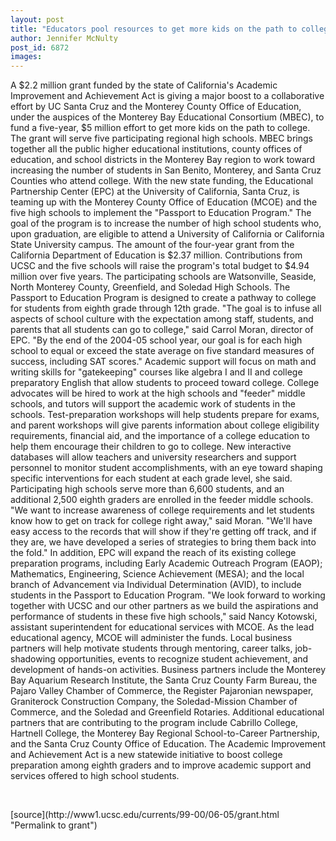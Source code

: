 ```yaml
---
layout: post
title: "Educators pool resources to get more kids on the path to college"
author: Jennifer McNulty
post_id: 6872
images:
---
```


<p>
  A $2.2 million grant funded by the state of California's Academic Improvement and Achievement Act is giving a major boost to a collaborative effort by UC Santa Cruz and the Monterey County Office of Education, under the auspices of the Monterey Bay Educational Consortium (MBEC), to fund a five-year, $5 million effort to get more kids on the path to college. The grant will serve five participating regional high schools. MBEC brings together all the public higher educational institutions, county offices of education, and school districts in the Monterey Bay region to work toward increasing the number of students in San Benito, Monterey, and Santa Cruz Counties who attend college. With the new state funding, the Educational Partnership Center (EPC) at the University of California, Santa Cruz, is teaming up with the Monterey County Office of Education (MCOE) and the five high schools to implement the "Passport to Education Program." The goal of the program is to increase the number of high school students who, upon graduation, are eligible to attend a University of California or California State University campus. The amount of the four-year grant from the California Department of Education is $2.37 million. Contributions from UCSC and the five schools will raise the program's total budget to $4.94 million over five years. The participating schools are Watsonville, Seaside, North Monterey County, Greenfield, and Soledad High Schools. The Passport to Education Program is designed to create a pathway to college for students from eighth grade through 12th grade. "The goal is to infuse all aspects of school culture with the expectation among staff, students, and parents that all students can go to college," said Carrol Moran, director of EPC. "By the end of the 2004-05 school year, our goal is for each high school to equal or exceed the state average on five standard measures of success, including SAT scores." Academic support will focus on math and writing skills for "gatekeeping" courses like algebra I and II and college preparatory English that allow students to proceed toward college. College advocates will be hired to work at the high schools and "feeder" middle schools, and tutors will support the academic work of students in the schools. Test-preparation workshops will help students prepare for exams, and parent workshops will give parents information about college eligibility requirements, financial aid, and the importance of a college education to help them encourage their children to go to college. New interactive databases will allow teachers and university researchers and support personnel to monitor student accomplishments, with an eye toward shaping specific interventions for each student at each grade level, she said. Participating high schools serve more than 6,600 students, and an additional 2,500 eighth graders are enrolled in the feeder middle schools. "We want to increase awareness of college requirements and let students know how to get on track for college right away," said Moran. "We'll have easy access to the records that will show if they're getting off track, and if they are, we have developed a series of strategies to bring them back into the fold." In addition, EPC will expand the reach of its existing college preparation programs, including Early Academic Outreach Program (EAOP); Mathematics, Engineering, Science Achievement (MESA); and the local branch of Advancement via Individual Determination (AVID), to include students in the Passport to Education Program. "We look forward to working together with UCSC and our other partners as we build the aspirations and performance of students in these five high schools," said Nancy Kotowski, assistant superintendent for educational services with MCOE. As the lead educational agency, MCOE will administer the funds. Local business partners will help motivate students through mentoring, career talks, job-shadowing opportunities, events to recognize student achievement, and development of hands-on activities. Business partners include the Monterey Bay Aquarium Research Institute, the Santa Cruz County Farm Bureau, the Pajaro Valley Chamber of Commerce, the Register Pajaronian newspaper, Graniterock Construction Company, the Soledad-Mission Chamber of Commerce, and the Soledad and Greenfield Rotaries. Additional educational partners that are contributing to the program include Cabrillo College, Hartnell College, the Monterey Bay Regional School-to-Career Partnership, and the Santa Cruz County Office of Education. The Academic Improvement and Achievement Act is a new statewide initiative to boost college preparation among eighth graders and to improve academic support and services offered to high school students.
</p>
<p>
  <br>

</p>
[source](http://www1.ucsc.edu/currents/99-00/06-05/grant.html "Permalink to grant")
